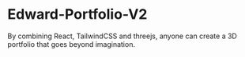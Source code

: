 # Edward-Portfolio-V2
By combining React, TailwindCSS and threejs, anyone can create a 3D portfolio that goes beyond imagination.
